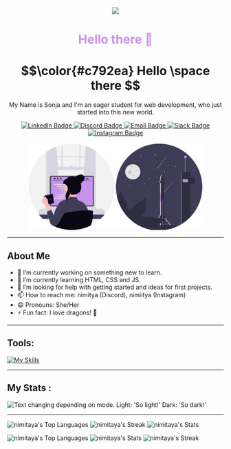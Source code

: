 <div id="header" align="center">
  <img src="https://media3.giphy.com/media/v1.Y2lkPTc5MGI3NjExYW5ka2gyMXBqdGhvbXJhOHBvaTdlZmc4eXF2dWxiYW9ud3BpdmV0eiZlcD12MV9pbnRlcm5hbF9naWZfYnlfaWQmY3Q9cw/8vvNfLiB5Wm9Zx0SWt/giphy.gif" width="200"/>

<h1 style="color: #c792ea">Hello there 👋</h1>

# $$\color{#c792ea} Hello \space there $$

My Name is Sonja and I'm an eager student for web development, who just started into this new world.

<div id="badges">
  <a href="">
  <img src="https://img.shields.io/badge/LinkedIn-blue?style=for-the-badge&logo=linkedin&logoColor=white" alt="LinkedIn Badge"/>
  </a>
  <a href="">
  <img src="https://img.shields.io/badge/Dicord-5865F2?style=for-the-badge&logo=discord&logoColor=white" alt="Discord Badge"/>
  </a>
  <a href="">
  <img src="https://img.shields.io/badge/Email-EA4335?style=for-the-badge&logo=gmail&logoColor=white" alt="Email Badge"/>
  </a>
  <a href="">
  <img src="https://img.shields.io/badge/Slack-4A154B?style=for-the-badge&logo=slack&logoColor=white" alt="Slack Badge"/>
  </a>
  <a href="">
  <img src="https://img.shields.io/badge/Instagram-FF0069?style=for-the-badge&logo=instagram&logoColor=white" alt="Instagram Badge"/>
  </a>
</div>
<img src="https://komarev.com/ghpvc/?username=nimitaya&style=flat-square&color=5865F2" alt=""/>
</div>

<div id="header" align="center">
<img src="./assets/img/svg/undraw_programmer_raqr.svg" height="200">
<img src="./assets/img/svg/undraw_relaunch-day_k3qo.svg" height="200">
</div>

---

## About Me

- 🔭 I’m currently working on something new to learn.
- 🌱 I’m currently learning HTML, CSS and JS.
- 🤔 I’m looking for help with getting started and ideas for first projects.
- 📫 How to reach me: nimitya (Discord), nimiitya (Instagram)
- 😄 Pronouns: She/Her
- ⚡ Fun fact: I love dragons! 🐉

---

## Tools:

[![My Skills](https://skillicons.dev/icons?i=vscode,github,html,css,tailwind,bootstrap,sass,js,ts,vite,react)](https://skillicons.dev)

---

## My Stats :

<picture>
  <source media="(prefers-color-scheme: dark)" srcset="https://github-readme-stats.vercel.app/api/top-langs/?username=nimitaya&theme=nightowl&show_icons=true&hide_border=false&layout=compact">
  <img alt="Text changing depending on mode. Light: 'So light!' Dark: 'So dark!'" src="https://github-readme-stats.vercel.app/api/top-langs/?username=nimitaya&theme=buefy&show_icons=true&hide_border=false&layout=compact">
</picture>

---

![nimitaya's Top Languages](https://github-readme-stats.vercel.app/api/top-langs/?username=nimitaya&theme=nightowl&show_icons=true&hide_border=false&layout=compact)
![nimitaya's Streak](https://github-readme-streak-stats.herokuapp.com/?user=nimitaya&theme=nightowl&hide_border=false)
![nimitaya's Stats](https://github-readme-stats.vercel.app/api?username=nimitaya&theme=nightowl&show_icons=true&hide_border=false&count_private=true)

![nimitaya's Top Languages](https://github-readme-stats.vercel.app/api/top-langs/?username=nimitaya&theme=buefy&show_icons=true&hide_border=false&layout=compact)
![nimitaya's Stats](https://github-readme-stats.vercel.app/api?username=nimitaya&theme=buefy&show_icons=true&hide_border=false&count_private=true)
![nimitaya's Streak](https://github-readme-streak-stats.herokuapp.com/?user=nimitaya&theme=buefy&hide_border=false)

<!--
**Nimitya0711/nimitya0711** is a ✨ _special_ ✨ repository because its `README.md` (this file) appears on your GitHub profile.

Here are some ideas to get you started:

- 🔭 I’m currently working on ...
- 🌱 I’m currently learning ...
- 👯 I’m looking to collaborate on ...
- 🤔 I’m looking for help with ...
- 💬 Ask me about ...
- 📫 How to reach me: ...
- 😄 Pronouns: ...
- ⚡ Fun fact: ...
-->

<!-- Used for view Counter https://github.com/antonkomarev/github-profile-views-counter -->

<!-- <h1 color="#c792ea">Test</h1> -->
